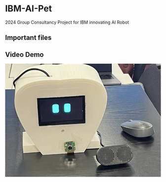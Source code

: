 # IBM-AI-Pet
2024 Group Consultancy Project for IBM innovating AI Robot

## Important files


## Video Demo
[![Watch the video](https://raw.githubusercontent.com/MartinNguyen03/IBM-AI-Pet/main/thumbnail.jpg)](https://raw.githubusercontent.com/MartinNguyen03/IBM-AI-Pet/main/Video_demo_Athena.mp4)
